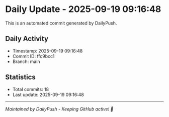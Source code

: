 # Daily Update - 2025-09-19 09:16:48

This is an automated commit generated by DailyPush.

## Daily Activity
- Timestamp: 2025-09-19 09:16:48
- Commit ID: ffc9bcc1
- Branch: main

## Statistics
- Total commits: 18
- Last update: 2025-09-19 09:16:48

---
*Maintained by DailyPush - Keeping GitHub active! 🚀*
